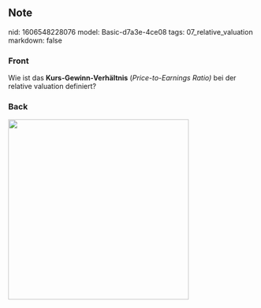 ## Note
nid: 1606548228076
model: Basic-d7a3e-4ce08
tags: 07_relative_valuation
markdown: false

### Front
<p>Wie ist das <b>Kurs-Gewinn-Verhältnis</b> (<i style=
"">Price-to-Earnings Ratio)</i> bei der relative valuation
definiert?

### Back
<p><img src="12tHMFeT72ZQ1FX1B5SK.png" style="width: 366px;">
